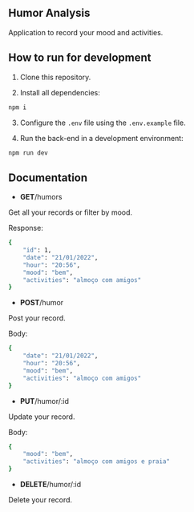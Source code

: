## Humor Analysis

Application to record your mood and activities.

## How to run for development

1. Clone this repository.

2. Install all dependencies:

```bash
npm i
```

3. Configure the `.env` file using the `.env.example` file.

4. Run the back-end in a development environment:

```bash
npm run dev
```

## Documentation

- **GET**/humors

Get all your records or filter by mood.

Response:

```bash
{
    "id": 1,
    "date": "21/01/2022",
    "hour": "20:56",
    "mood": "bem",
    "activities": "almoço com amigos"
}
```

- **POST**/humor

Post your record.

Body: 

```bash
{
    "date": "21/01/2022",
    "hour": "20:56",
    "mood": "bem",
    "activities": "almoço com amigos"
}
```

- **PUT**/humor/:id

Update your record.

Body:

```bash
{
    "mood": "bem",
    "activities": "almoço com amigos e praia"
}
```

- **DELETE**/humor/:id

Delete your record.





